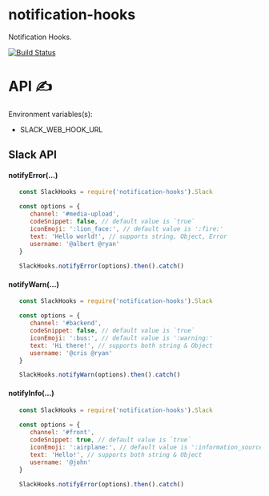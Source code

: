 # notification-hooks
Notification Hooks.

[![Build Status](https://travis-ci.org/renderforest/notification-hooks.svg?branch=master)](https://travis-ci.org/renderforest/notification-hooks)

# API ✍

Environment variables(s):

* SLACK_WEB_HOOK_URL


## Slack API

#### notifyError(...)
  ``` javascript
     const SlackHooks = require('notification-hooks').Slack
  
     const options = {
        channel: '#media-upload',
        codeSnippet: false, // default value is `true`
        iconEmoji: ':lion_face:', // default value is ':fire:'
        text: 'Hello world!', // supports string, Object, Error
        username: '@albert @ryan'
     }  
     
     SlackHooks.notifyError(options).then().catch()
  ```

#### notifyWarn(...)
  ``` javascript
     const SlackHooks = require('notification-hooks').Slack
  
     const options = {
        channel: '#backend',
        codeSnippet: false, // default value is `true`  
        iconEmoji: ':bus:', // default value is ':warning:'
        text: 'Hi there!', // supports both string & Object
        username: '@cris @ryan'
     }
  
     SlackHooks.notifyWarn(options).then().catch()
  ```
  
#### notifyInfo(...)
  ``` javascript
     const SlackHooks = require('notification-hooks').Slack
     
     const options = {
        channel: '#front',
        codeSnippet: true, // default value is `true`   
        iconEmoji: ':airplane:', // default value is ':information_source:'
        text: 'Hello!', // supports both string & Object
        username: '@john'
     }
     
     SlackHooks.notifyError(options).then().catch()
  ```
